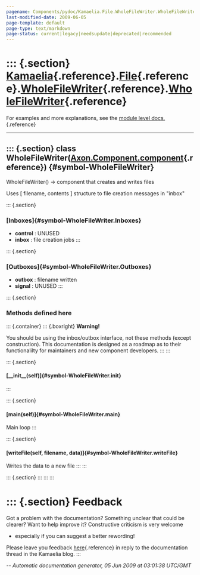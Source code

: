 ```yaml
---
pagename: Components/pydoc/Kamaelia.File.WholeFileWriter.WholeFileWriter
last-modified-date: 2009-06-05
page-template: default
page-type: text/markdown
page-status: current|legacy|needsupdate|deprecated|recommended
---
```

::: {.section}
[Kamaelia](/Components/pydoc/Kamaelia.html){.reference}.[File](/Components/pydoc/Kamaelia.File.html){.reference}.[WholeFileWriter](/Components/pydoc/Kamaelia.File.WholeFileWriter.html){.reference}.[WholeFileWriter](/Components/pydoc/Kamaelia.File.WholeFileWriter.WholeFileWriter.html){.reference}
========================================================================================================================================================================================================================================================================================================

For examples and more explanations, see the [module level
docs.](/Components/pydoc/Kamaelia.File.WholeFileWriter.html){.reference}

------------------------------------------------------------------------

::: {.section}
class WholeFileWriter([Axon.Component.component](/Docs/Axon/Axon.Component.component.html){.reference}) {#symbol-WholeFileWriter}
-------------------------------------------------------------------------------------------------------

WholeFileWriter() -\> component that creates and writes files

Uses \[ filename, contents \] structure to file creation messages in
\"inbox\"

::: {.section}
### [Inboxes]{#symbol-WholeFileWriter.Inboxes}

-   **control** : UNUSED
-   **inbox** : file creation jobs
:::

::: {.section}
### [Outboxes]{#symbol-WholeFileWriter.Outboxes}

-   **outbox** : filename written
-   **signal** : UNUSED
:::

::: {.section}
### Methods defined here

::: {.container}
::: {.boxright}
**Warning!**

You should be using the inbox/outbox interface, not these methods
(except construction). This documentation is designed as a roadmap as to
their functionalilty for maintainers and new component developers.
:::
:::

::: {.section}
#### [\_\_init\_\_(self)]{#symbol-WholeFileWriter.__init__}
:::

::: {.section}
#### [main(self)]{#symbol-WholeFileWriter.main}

Main loop
:::

::: {.section}
#### [writeFile(self, filename, data)]{#symbol-WholeFileWriter.writeFile}

Writes the data to a new file
:::
:::

::: {.section}
:::
:::
:::

::: {.section}
Feedback
========

Got a problem with the documentation? Something unclear that could be
clearer? Want to help improve it? Constructive criticism is very welcome
- especially if you can suggest a better rewording!

Please leave you feedback
[here](../../../cgi-bin/blog/blog.cgi?rm=viewpost&nodeid=1142023701){.reference}
in reply to the documentation thread in the Kamaelia blog.
:::

*\-- Automatic documentation generator, 05 Jun 2009 at 03:01:38 UTC/GMT*

